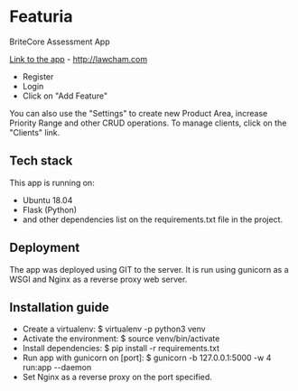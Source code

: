 # Featuria
BriteCore Assessment App

[Link to the app](http://lawcham.com) - http://lawcham.com

* Register
* Login
* Click on "Add Feature"

You can also use the "Settings" to create new Product Area, increase Priority Range and other CRUD operations.
To manage clients, click on the "Clients" link.


## Tech stack
This app is running on:
* Ubuntu 18.04
* Flask (Python) 
* and other dependencies list on the requirements.txt file in the project.

## Deployment

The app was deployed using GIT to the server.
It is run using gunicorn as a WSGI and Nginx as a reverse proxy web server.

## Installation guide

* Create a virtualenv: $ virtualenv -p python3 venv
* Activate the environment: $ source venv/bin/activate
* Install dependencies: $ pip install -r requirements.txt
* Run app with gunicorn on [port]: $ gunicorn -b 127.0.0.1:5000 -w 4 run:app --daemon
* Set Nginx as a reverse proxy on the port specified.

